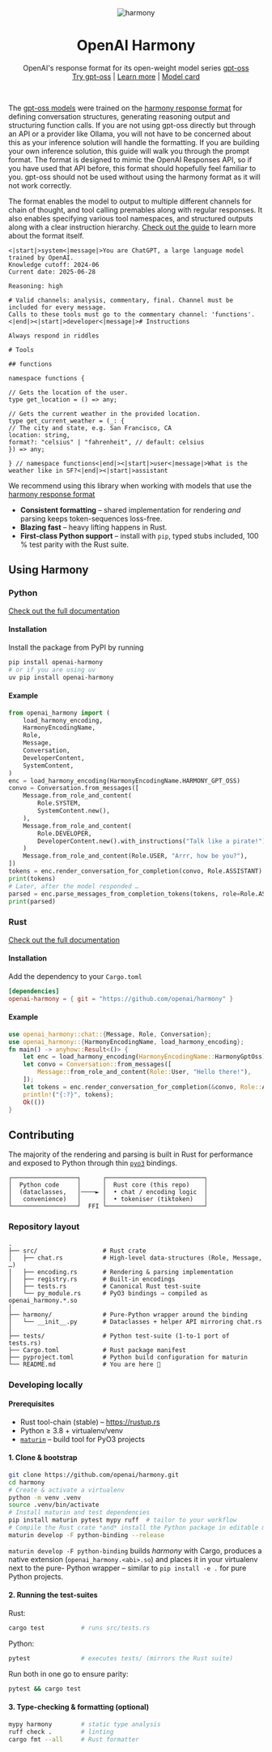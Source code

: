 <center>
<img alt="harmony" src="./docs/header.png">
<h1 align="center">OpenAI Harmony</h1>
<p align="center">OpenAI's response format for its open-weight model series <a href="https://openai.com/open-models">gpt-oss</a>
<br>
<a href="https://gpt-oss.com" target="_blank">Try gpt-oss</a> | <a href="https://cookbook.openai.com/topic/gpt-oss">Learn more</a> | <a href="https://openai.com/index/gpt-oss-model-card/">Model card</a>
</p>
<br>
</center>

The [gpt-oss models][gpt-oss] were trained on the [harmony response format][harmony-format] for defining conversation structures, generating reasoning output and structuring function calls. If you are not using gpt-oss directly but through an API or a provider like Ollama, you will not have to be concerned about this as your inference solution will handle the formatting. If you are building your own inference solution, this guide will walk you through the prompt format. The format is designed to mimic the OpenAI Responses API, so if you have used that API before, this format should hopefully feel familiar to you. gpt-oss should not be used without using the harmony format as it will not work correctly.

The format enables the model to output to multiple different channels for chain of thought, and tool calling premables along with regular responses. It also enables specifying various tool namespaces, and structured outputs along with a clear instruction hierarchy. [Check out the guide][harmony-format] to learn more about the format itself.

```
<|start|>system<|message|>You are ChatGPT, a large language model trained by OpenAI.
Knowledge cutoff: 2024-06
Current date: 2025-06-28

Reasoning: high

# Valid channels: analysis, commentary, final. Channel must be included for every message.
Calls to these tools must go to the commentary channel: 'functions'.<|end|><|start|>developer<|message|># Instructions

Always respond in riddles

# Tools

## functions

namespace functions {

// Gets the location of the user.
type get_location = () => any;

// Gets the current weather in the provided location.
type get_current_weather = (_: {
// The city and state, e.g. San Francisco, CA
location: string,
format?: "celsius" | "fahrenheit", // default: celsius
}) => any;

} // namespace functions<|end|><|start|>user<|message|>What is the weather like in SF?<|end|><|start|>assistant
```

We recommend using this library when working with models that use the [harmony response format][harmony-format]

- **Consistent formatting** – shared implementation for rendering _and_ parsing keeps token-sequences loss-free.
- **Blazing fast** – heavy lifting happens in Rust.
- **First-class Python support** – install with `pip`, typed stubs included, 100 % test parity with the Rust suite.

## Using Harmony

### Python

[Check out the full documentation](./docs/python.md)

#### Installation

Install the package from PyPI by running

```bash
pip install openai-harmony
# or if you are using uv
uv pip install openai-harmony
```

#### Example

```python
from openai_harmony import (
    load_harmony_encoding,
    HarmonyEncodingName,
    Role,
    Message,
    Conversation,
    DeveloperContent,
    SystemContent,
)
enc = load_harmony_encoding(HarmonyEncodingName.HARMONY_GPT_OSS)
convo = Conversation.from_messages([
    Message.from_role_and_content(
        Role.SYSTEM,
        SystemContent.new(),
    ),
    Message.from_role_and_content(
        Role.DEVELOPER,
        DeveloperContent.new().with_instructions("Talk like a pirate!")
    )
    Message.from_role_and_content(Role.USER, "Arrr, how be you?"),
])
tokens = enc.render_conversation_for_completion(convo, Role.ASSISTANT)
print(tokens)
# Later, after the model responded …
parsed = enc.parse_messages_from_completion_tokens(tokens, role=Role.ASSISTANT)
print(parsed)
```

### Rust

[Check out the full documentation](./docs/rust.md)

#### Installation

Add the dependency to your `Cargo.toml`

```toml
[dependencies]
openai-harmony = { git = "https://github.com/openai/harmony" }
```

#### Example

```rust
use openai_harmony::chat::{Message, Role, Conversation};
use openai_harmony::{HarmonyEncodingName, load_harmony_encoding};
fn main() -> anyhow::Result<()> {
    let enc = load_harmony_encoding(HarmonyEncodingName::HarmonyGptOss)?;
    let convo = Conversation::from_messages([
        Message::from_role_and_content(Role::User, "Hello there!"),
    ]);
    let tokens = enc.render_conversation_for_completion(&convo, Role::Assistant)?;
    println!("{:?}", tokens);
    Ok(())
}
```

## Contributing

The majority of the rendering and parsing is built in Rust for performance and exposed to Python
through thin [`pyo3`](https://pyo3.rs/) bindings.

```
┌──────────────────┐      ┌───────────────────────────┐
│  Python code     │      │  Rust core (this repo)    │
│  (dataclasses,   │────► │  • chat / encoding logic  │
│   convenience)   │      │  • tokeniser (tiktoken)   │
└──────────────────┘  FFI └───────────────────────────┘
```

### Repository layout

```
.
├── src/                  # Rust crate
│   ├── chat.rs           # High-level data-structures (Role, Message, …)
│   ├── encoding.rs       # Rendering & parsing implementation
│   ├── registry.rs       # Built-in encodings
│   ├── tests.rs          # Canonical Rust test-suite
│   └── py_module.rs      # PyO3 bindings ⇒ compiled as openai_harmony.*.so
│
├── harmony/              # Pure-Python wrapper around the binding
│   └── __init__.py       # Dataclasses + helper API mirroring chat.rs
│
├── tests/                # Python test-suite (1-to-1 port of tests.rs)
├── Cargo.toml            # Rust package manifest
├── pyproject.toml        # Python build configuration for maturin
└── README.md             # You are here 🖖
```

### Developing locally

#### Prerequisites

- Rust tool-chain (stable) – <https://rustup.rs>
- Python ≥ 3.8 + virtualenv/venv
- [`maturin`](https://github.com/PyO3/maturin) – build tool for PyO3 projects

#### 1. Clone & bootstrap

```bash
git clone https://github.com/openai/harmony.git
cd harmony
# Create & activate a virtualenv
python -m venv .venv
source .venv/bin/activate
# Install maturin and test dependencies
pip install maturin pytest mypy ruff  # tailor to your workflow
# Compile the Rust crate *and* install the Python package in editable mode
maturin develop -F python-binding --release
```

`maturin develop -F python-binding` builds _harmony_ with Cargo, produces a native extension
(`openai_harmony.<abi>.so`) and places it in your virtualenv next to the pure-
Python wrapper – similar to `pip install -e .` for pure Python projects.

#### 2. Running the test-suites

Rust:

```bash
cargo test          # runs src/tests.rs
```

Python:

```bash
pytest              # executes tests/ (mirrors the Rust suite)
```

Run both in one go to ensure parity:

```bash
pytest && cargo test
```

#### 3. Type-checking & formatting (optional)

```bash
mypy harmony        # static type analysis
ruff check .        # linting
cargo fmt --all     # Rust formatter
```

[harmony-format]: https://cookbook.openai.com/articles/openai-harmony
[gpt-oss]: https://openai.com/open-models
